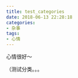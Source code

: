 ```yaml
---
title: test_categories
date: 2018-06-13 22:28:18
categories:
- 杂事
tags:
- 心情
---
```


心情很好～

（测试分类。。。